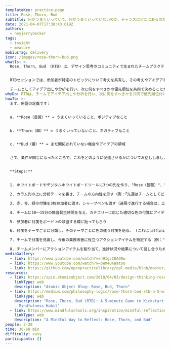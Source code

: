 ```yaml
---
templateKey: practice-page
title: Rose, Thorn, Bud
subtitle: 何がうまくいっていて、何がうまくいっていないのか、チャンスはどこにあるのかを理解する
date: 2021-04-07T17:38:43.019Z
authors:
  - heyjerrybecker
tags:
  - insight
  - measure
mobiusTag: delivery
icon: /images/rose-thorn-bud.png
whatIs: >-
  Rose, Thorn, Bud　(RTB) は、デザイン思考のコミュニティで生まれたチームプラクティスです。非常に汎用性が高く、チームの振り返りやカスタマージャーニー分析として、あるいはアイデア出しのセッションと組み合わせて、開発するアイデアの優先順位付けに活用することができます。


  RTBセッションでは、参加者が特定のトピックについて考えを共有し、その考えやアイデアを、うまくいっていないもの、うまくいっているもの、さらに発展させれば多くの可能性があるものと定義して、さまざまな色の付箋にリストアップします。

  チームとしてアイデア出しや分析を行い、次に何をすべきかの優先順位を共同で決めることができます。
whyDo: RTBは、チームでアイデア出しや分析を行い、次に何をすべきかを共同で優先順位付けするための素晴らしい方法です。RTBでは、チーム全員がアイデアを共有し、分析し、さらにアイデアを発展させることで、製品/プロジェクトに関連するものであれ、チームがこれまでにどのように協力してきたかを振り返るものであれ、チームの次のステップの方向性を定めるのに役立ちます。
howTo: >-
  まず、用語の定義です:


  a. **Rose（薔薇）** = うまくいっていること、ポジティブなこと


  b. **Thorn（棘）** = うまくいっていないこと、ネガティブなこと


  c. **Bud（蕾）** = まだ開拓されていない機会やアイデアの領域


  さて、条件が同じになったところで、これをどのように促進させるかについてお話ししましょう!


  **Steps:**


  1. ホワイトボードやデジタルホワイトボードツールに3つの列を作り、"Rose（薔薇）"、"Thorn（棘）"、"Bud（蕾）"のラベルを貼る。

  2. カラム列の上に分析テーマを書き、チームの方向性を示す（例：「先週はチームとしてどうだったか」、「当社のアプリケーションを発見するまでのカスタマージャーニー」など）。

  3. 赤、青、緑の付箋を3枚参加者に渡す。シャープペンも渡す（遠隔で進行する場合は、上記の3色の付箋を使うだけでよい）。

  4. チームに10～15分の無音発生時間を与え、カテゴリーに応じた適切な色の付箋にアイデアや考えを書き出させる（赤＝Rose、青＝Thorn、緑＝Bud）。1枚の付箋には、1つのアイデアを記述する。

  5. 参加者に付箋をボード上の該当する欄に貼ってもらう

  6. 付箋をテーマごとに分類し、そのテーマごとに色の違う付箋を貼る。 (これは[affinity mapping](https://openpracticelibrary-ja.netlify.app/practice/affinity-mapping/)と呼ばれている)

  7. チームで付箋を見直し、今後の業務改善に役立つアクションアイテムを特定する（例："Thorn（棘）"で伝えられたペインポイントを改善するアイデア、"Bud（蕾）"で伝えられたアイデアをさらに発展させる方法など）。

  8. チームメンバーにアクションアイテムを割り当て、進捗状況や結果について話し合うためのフォローアップミーティングを設定する
mediaGallery:
  - link: https://www.youtube.com/watch?v=h9IgcCDAQRw
  - link: https://www.youtube.com/watch?v=pWM40XWatsU
  - link: https://github.com/openpracticelibrary/opl-media/blob/master/images/rose%20thorn%20bud.png?raw=true
resources:
  - link: https://spin.atomicobject.com/2018/04/03/design-thinking-rose-bud-thorn/
    linkType: web
    description: "Atomic Object Blog: Rose, Bud, Thorn"
  - link: https://medium.com/philosophy-logic/rose-thorn-bud-rtb-a-5-minute-game-to-kickstart-your-mindfulness-habit-5ca54dee0e21
    linkType: web
    description: "Rose, Thorn, Bud (RTB): A 5-minute Game to Kickstart Your
      Mindfulness Habit"
  - link: https://www.mindfulschools.org/inspiration/mindful-reflection/
    linkType: web
    description: "A Mindful Way to Reflect: Rose, Thorn, and Bud"
people: 2-20
time: 30-60 min
difficulty: easy
participants: []
---
```

